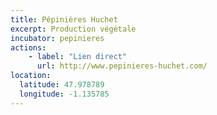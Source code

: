 ```yaml
---
title: Pépinières Huchet
excerpt: Production végétale
incubator: pepinieres
actions:
    - label: "Lien direct"
      url: http://www.pepinieres-huchet.com/
location:
  latitude: 47.978789
  longitude: -1.135785
---
```

